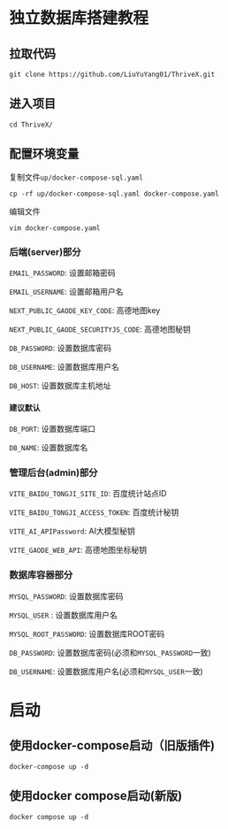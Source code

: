 # 独立数据库搭建教程


## 拉取代码
```shell
git clone https://github.com/LiuYuYang01/ThriveX.git
```

## 进入项目
```shell
cd ThriveX/
```
## 配置环境变量

复制文件`up/docker-compose-sql.yaml`

```shell
cp -rf up/docker-compose-sql.yaml docker-compose.yaml
```

编辑文件

```shell
vim docker-compose.yaml
```


### 后端(server)部分

`EMAIL_PASSWORD`: 设置邮箱密码

`EMAIL_USERNAME`: 设置邮箱用户名

`NEXT_PUBLIC_GAODE_KEY_CODE`: 高德地图key

`NEXT_PUBLIC_GAODE_SECURITYJS_CODE`: 高德地图秘钥

`DB_PASSWORD`: 设置数据库密码

`DB_USERNAME`: 设置数据库用户名

`DB_HOST`: 设置数据库主机地址

#### 建议默认

`DB_PORT`: 设置数据库端口

`DB_NAME`: 设置数据库名



### 管理后台(admin)部分

`VITE_BAIDU_TONGJI_SITE_ID`: 百度统计站点ID

`VITE_BAIDU_TONGJI_ACCESS_TOKEN`: 百度统计秘钥

`VITE_AI_APIPassword`: AI大模型秘钥

`VITE_GAODE_WEB_API`: 高德地图坐标秘钥


### 数据库容器部分

`MYSQL_PASSWORD`: 设置数据库密码

`MYSQL_USER` : 设置数据库用户名

`MYSQL_ROOT_PASSWORD`: 设置数据库ROOT密码

`DB_PASSWORD`: 设置数据库密码(必须和`MYSQL_PASSWORD`一致)

`DB_USERNAME`: 设置数据库用户名(必须和`MYSQL_USER`一致)


# 启动

## 使用docker-compose启动（旧版插件)
```shell
docker-compose up -d
```

## 使用docker compose启动(新版)
```shell
docker compose up -d
```